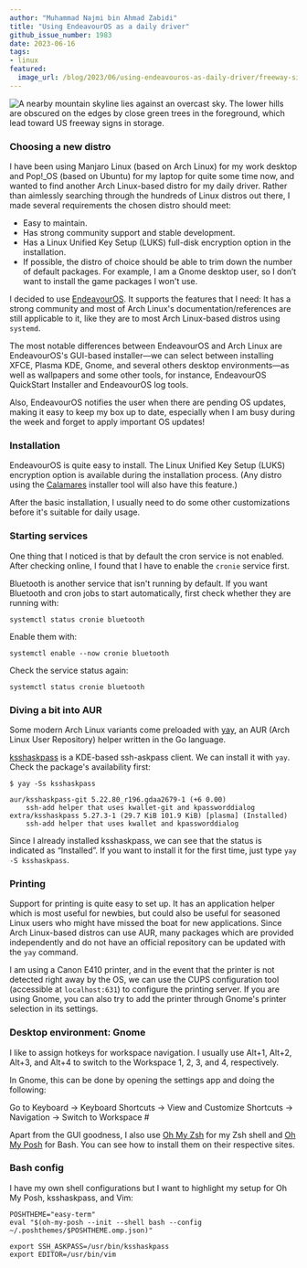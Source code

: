 ```yaml
---
author: "Muhammad Najmi bin Ahmad Zabidi"
title: "Using EndeavourOS as a daily driver"
github_issue_number: 1983
date: 2023-06-16
tags:
- linux
featured:
  image_url: /blog/2023/06/using-endeavouros-as-daily-driver/freeway-signs.webp
---
```


![A nearby mountain skyline lies against an overcast sky. The lower hills are obscured on the edges by close green trees in the foreground, which lead toward US freeway signs in storage.](/blog/2023/06/using-endeavouros-as-daily-driver/freeway-signs.webp)

<!-- Photo by Seth Jensen, 2023 -->

### Choosing a new distro

I have been using Manjaro Linux (based on Arch Linux) for my work desktop and Pop!\_OS (based on Ubuntu) for my laptop for quite some time now, and wanted to find another Arch Linux-based distro for my daily driver. Rather than aimlessly searching through the hundreds of Linux distros out there, I made several requirements the chosen distro should meet:

- Easy to maintain.
- Has strong community support and stable development.
- Has a Linux Unified Key Setup (LUKS) full-disk encryption option in the installation.
- If possible, the distro of choice should be able to trim down the number of default packages. For example, I am a Gnome desktop user, so I don’t want to install the game packages I won't use.

I decided to use [EndeavourOS](https://endeavouros.com). It supports the features that I need: It has a strong community and most of Arch Linux's documentation/​references are still applicable to it, like they are to most Arch Linux-based distros using `systemd`.

The most notable differences between EndeavourOS and Arch Linux are EndeavourOS's GUI-based installer—we can select between installing XFCE, Plasma KDE, Gnome, and several others desktop environments—as well as wallpapers and some other tools, for instance, EndeavourOS QuickStart Installer and EndeavourOS log tools.

Also, EndeavourOS notifies the user when there are pending OS updates, making it easy to keep my box up to date, especially when I am busy during the week and forget to apply important OS updates!

### Installation

EndeavourOS is quite easy to install. The Linux Unified Key Setup (LUKS) encryption option is available during the installation process. (Any distro using the [Calamares](https://calamares.io) installer tool will also have this feature.)

After the basic installation, I usually need to do some other customizations before it's suitable for daily usage.

### Starting services

One thing that I noticed is that by default the cron service is not enabled. After checking online, I found that I have to enable the `cronie` service first.

Bluetooth is another service that isn't running by default. If you want Bluetooth and cron jobs to start automatically, first check whether they are running with:

```plain
systemctl status cronie bluetooth
```

Enable them with:

```plain
systemctl enable --now cronie bluetooth
```

Check the service status again:

```plain
systemctl status cronie bluetooth
```

### Diving a bit into AUR

Some modern Arch Linux variants come preloaded with [yay](https://aur.archlinux.org/packages/yay-git), an AUR (Arch Linux User Repository) helper written in the Go language.

[ksshaskpass](https://invent.kde.org/plasma/ksshaskpass) is a KDE-based ssh-askpass client. We can install it with `yay`. Check the package's availability first:

```plain
$ yay -Ss ksshaskpass

aur/ksshaskpass-git 5.22.80_r196.gdaa2679-1 (+6 0.00)
    ssh-add helper that uses kwallet-git and kpassworddialog
extra/ksshaskpass 5.27.3-1 (29.7 KiB 101.9 KiB) [plasma] (Installed)
    ssh-add helper that uses kwallet and kpassworddialog
```

Since I already installed ksshaskpass, we can see that the status is indicated as “Installed”. If you want to install it for the first time, just type `yay -S ksshaskpass`.

### Printing

Support for printing is quite easy to set up. It has an application helper which is most useful for newbies, but could also be useful for seasoned Linux users who might have missed the boat for new applications. Since Arch Linux-based distros can use AUR, many packages which are provided independently and do not have an official repository can be updated with the `yay` command.

I am using a Canon E410 printer, and in the event that the printer is not detected right away by the OS, we can use the CUPS configuration tool (accessible at `localhost:631`) to configure the printing server. If you are using Gnome, you can also try to add the printer through Gnome's printer selection in its settings.

### Desktop environment: Gnome

I like to assign hotkeys for workspace navigation. I usually use Alt+1, Alt+2, Alt+3, and Alt+4 to switch to the Workspace 1, 2, 3, and 4, respectively.

In Gnome, this can be done by opening the settings app and doing the following:

Go to Keyboard → Keyboard Shortcuts → View and Customize Shortcuts → Navigation → Switch to Workspace #

Apart from the GUI goodness, I also use [Oh My Zsh](https://ohmyz.sh/) for my Zsh shell and [Oh My Posh](https://ohmyposh.dev/) for Bash. You can see how to install them on their respective sites.

### Bash config

I have my own shell configurations but I want to highlight my setup for Oh My Posh, ksshaskpass, and Vim:

```plain
POSHTHEME="easy-term"
eval "$(oh-my-posh --init --shell bash --config ~/.poshthemes/$POSHTHEME.omp.json)"

export SSH_ASKPASS=/usr/bin/ksshaskpass
export EDITOR=/usr/bin/vim
```
